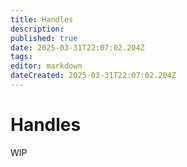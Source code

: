 ```yaml
---
title: Handles
description: 
published: true
date: 2025-03-31T22:07:02.204Z
tags: 
editor: markdown
dateCreated: 2025-03-31T22:07:02.204Z
---
```


# Handles
WIP